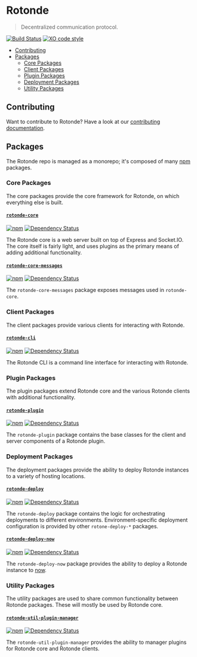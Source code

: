 # Rotonde

> Decentralized communication protocol.

[![Build Status](https://travis-ci.org/merveilles/Rotonde.svg?branch=master)](https://travis-ci.org/merveilles/Rotonde)
[![XO code style](https://img.shields.io/badge/code_style-XO-5ed9c7.svg)](https://github.com/sindresorhus/xo)

- [Contributing](#contributing)
- [Packages](#packages)
  - [Core Packages](#core-packages)
  - [Client Packages](#client-packages)
  - [Plugin Packages](#plugin-packages)
  - [Deployment Packages](#deployment-packages)
  - [Utility Packages](#utility-packages)

## Contributing

Want to contribute to Rotonde? Have a look at our [contributing documentation](/CONTRIBUTING.md).

## Packages

The Rotonde repo is managed as a monorepo; it's composed of many [npm](https://www.npmjs.com/) packages.

### Core Packages

The core packages provide the core framework for Rotonde, on which everything else is built.

#### [`rotonde-core`](/packages/rotonde-core)

[![npm](https://img.shields.io/npm/v/rotonde-core.svg?maxAge=2592000)](https://www.npmjs.com/package/rotonde-core)
[![Dependency Status](https://david-dm.org/merveilles/Rotonde.svg?path=packages/rotonde-core)](https://david-dm.org/merveilles/Rotonde?path=packages/rotonde-core)

The Rotonde core is a web server built on top of Express and Socket.IO. The core itself is fairly light, and uses plugins as the primary means of adding additional functionality.

#### [`rotonde-core-messages`](/packages/rotonde-core-messages)

[![npm](https://img.shields.io/npm/v/rotonde-core-messages.svg?maxAge=2592000)](https://www.npmjs.com/package/rotonde-core-messages)
[![Dependency Status](https://david-dm.org/merveilles/Rotonde.svg?path=packages/rotonde-core-messages)](https://david-dm.org/merveilles/Rotonde?path=packages/rotonde-core-messages)

The `rotonde-core-messages` package exposes messages used in `rotonde-core`.

### Client Packages

The client packages provide various clients for interacting with Rotonde.

#### [`rotonde-cli`](/packages/rotonde-cli)

[![npm](https://img.shields.io/npm/v/rotonde-cli.svg?maxAge=2592000)](https://www.npmjs.com/package/rotonde-cli)
[![Dependency Status](https://david-dm.org/merveilles/Rotonde.svg?path=packages/rotonde-cli)](https://david-dm.org/merveilles/Rotonde?path=packages/rotonde-cli)

The Rotonde CLI is a command line interface for interacting with Rotonde.

### Plugin Packages

The plugin packages extend Rotonde core and the various Rotonde clients with additional functionality.

#### [`rotonde-plugin`](/packages/rotonde-plugin)

[![npm](https://img.shields.io/npm/v/rotonde-plugin.svg?maxAge=2592000)](https://www.npmjs.com/package/rotonde-plugin)
[![Dependency Status](https://david-dm.org/merveilles/Rotonde.svg?path=packages/rotonde-plugin)](https://david-dm.org/merveilles/Rotonde?path=packages/rotonde-plugin)

The `rotonde-plugin` package contains the base classes for the client and server components of a Rotonde plugin.

### Deployment Packages

The deployment packages provide the ability to deploy Rotonde instances to a variety of hosting locations.

#### [`rotonde-deploy`](/packages/rotonde-deploy)

[![npm](https://img.shields.io/npm/v/rotonde-deploy.svg?maxAge=2592000)](https://www.npmjs.com/package/rotonde-deploy)
[![Dependency Status](https://david-dm.org/merveilles/Rotonde.svg?path=packages/rotonde-deploy)](https://david-dm.org/merveilles/Rotonde?path=packages/rotonde-deploy)

The `rotonde-deploy` package contains the logic for orchestrating deployments to different environments. Environment-specific deployment configuration is provided by other `rotone-deploy-*` packages.

#### [`rotonde-deploy-now`](/packages/rotonde-deploy-now)

[![npm](https://img.shields.io/npm/v/rotonde-deploy-now.svg?maxAge=2592000)](https://www.npmjs.com/package/rotonde-deploy-now)
[![Dependency Status](https://david-dm.org/merveilles/Rotonde.svg?path=packages/rotonde-deploy-now)](https://david-dm.org/merveilles/Rotonde?path=packages/rotonde-deploy-now)

The `rotonde-deploy-now` package provides the ability to deploy a Rotonde instance to [now](https://zeit.co/now).

### Utility Packages

The utility packages are used to share common functionality between Rotonde packages. These will mostly be used by Rotonde core.

#### [`rotonde-util-plugin-manager`](/packages/rotonde-util-plugin-manager)

[![npm](https://img.shields.io/npm/v/rotonde-util-plugin-manager.svg?maxAge=2592000)](https://www.npmjs.com/package/rotonde-util-plugin-manager)
[![Dependency Status](https://david-dm.org/merveilles/Rotonde.svg?path=packages/rotonde-util-plugin-manager)](https://david-dm.org/merveilles/Rotonde?path=packages/rotonde-util-plugin-manager)

The `rotonde-util-plugin-manager` provides the ability to manager plugins for Rotonde core and Rotonde clients.
